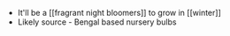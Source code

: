 - It'll be a [[fragrant night bloomers]] to grow in [[winter]]
- Likely source - Bengal based nursery bulbs